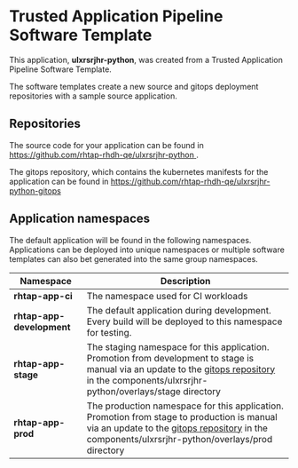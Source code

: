 # Trusted Application Pipeline Software Template

This application, **ulxrsrjhr-python**, was created from a Trusted Application Pipeline Software Template.

The software templates create a new source and gitops deployment repositories with a sample source application. 

## Repositories

The source code for your application can be found in [https://github.com/rhtap-rhdh-qe/ulxrsrjhr-python ](https://github.com/rhtap-rhdh-qe/ulxrsrjhr-python ).
 
The gitops repository, which contains the kubernetes manifests for the application can be found in 
[https://github.com/rhtap-rhdh-qe/ulxrsrjhr-python-gitops ](https://github.com/rhtap-rhdh-qe/ulxrsrjhr-python-gitops ) 

## Application namespaces 

The default application will be found in the following namespaces. Applications can be deployed into unique namespaces or multiple software templates can also bet generated into the same group namespaces.  

|  Namespace   |  Description   |  
| -------- | -------- |
| **rhtap-app-ci** | The namespace used for CI workloads |
| **rhtap-app-development** | The default application during development. Every build will be deployed to this namespace for testing. |
| **rhtap-app-stage** | The staging namespace for this application. Promotion from development to stage is manual via an update to the [gitops repository](https://github.com/rhtap-rhdh-qe/ulxrsrjhr-python-gitops ) in the components/ulxrsrjhr-python/overlays/stage directory |
| **rhtap-app-prod** | The production namespace for this application. Promotion from stage to production is manual via an update to the [gitops repository](https://github.com/rhtap-rhdh-qe/ulxrsrjhr-python-gitops ) in the components/ulxrsrjhr-python/overlays/prod directory |